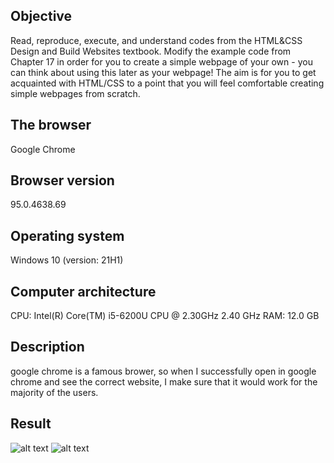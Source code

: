 ## Objective

Read, reproduce, execute, and understand codes from the HTML&CSS Design and Build Websites textbook. Modify the example code from Chapter 17 in order for you to create a simple webpage of your own - you can think about using this later as your webpage! The aim is for you to get acquainted with HTML/CSS to a point that you will feel comfortable creating simple webpages from scratch.

## The browser
Google Chrome

## Browser version
95.0.4638.69

## Operating system
Windows 10 (version: 21H1)

## Computer architecture
CPU: Intel(R) Core(TM) i5-6200U CPU @ 2.30GHz   2.40 GHz
RAM: 12.0 GB

## Description
google chrome is a famous brower, so when I successfully open in google chrome and see the correct website, I make sure that it would work for the majority of the users.

## Result
![alt text](https://drive.google.com/file/d/1cDM3eS5sv8bK4c-ilSIvPN68q2lrREnI/view?usp=sharing)
![alt text](https://github.com/CarolynLo/MSWE_WEB-PROGRAMMING/Practice1/Practice1_Result.JPG/image.jpg?raw=true)
